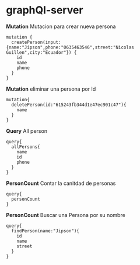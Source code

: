 # graphQl-server

**Mutation**
Mutacion para crear nueva persona
```gql
mutation {
  createPerson(input: {name:"Jipson",phone:"0635463546",street:"Nicolas Guillen",city:"Ecuador"}) {
    id
    name
    phone
  }
}

```
**Mutation**
eliminar una persona por Id
```gql
mutation{
  deletePerson(id:"615243fb344d1e47ec901c47"){
    name
  }
}
```

**Query**
All person
```gql
query{
  allPersons{
    name
    id
    phone
  }
}
```

**PersonCount**
Contar la canitdad de personas
```gql
query{
  personCount
}
```

**PersonCount**
Buscar una Persona por su nombre
```gql
query{
  findPerson(name:"Jipson"){
    id
    name
    street
  }
}
```